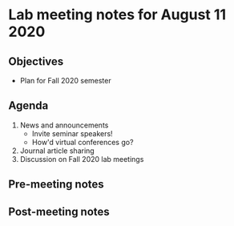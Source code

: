 # Lab meeting notes for August 11 2020

## Objectives
- Plan for Fall 2020 semester

## Agenda
1. News and announcements
	- Invite seminar speakers!
	- How'd virtual conferences go?
2. Journal article sharing
3. Discussion on Fall 2020 lab meetings

## Pre-meeting notes

## Post-meeting notes
